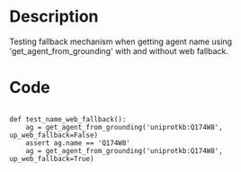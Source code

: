 # Description
Testing fallback mechanism when getting agent name using 'get_agent_from_grounding' with and without web fallback.

# Code
```

def test_name_web_fallback():
    ag = get_agent_from_grounding('uniprotkb:Q174W8', up_web_fallback=False)
    assert ag.name == 'Q174W8'
    ag = get_agent_from_grounding('uniprotkb:Q174W8', up_web_fallback=True)

```
